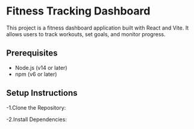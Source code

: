 # Fitness Tracking Dashboard
This project is a fitness dashboard application built with React and Vite. It allows users to track workouts, set goals, and monitor progress.

## Prerequisites
- Node.js (v14 or later)
- npm (v6 or later)

## Setup Instructions
-1.Clone the Repository:

-2.Install Dependencies:



